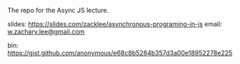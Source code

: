 The repo for the Async JS lecture.


slides: https://slides.com/zacklee/asynchronous-programing-in-js
email: w.zachary.lee@gmail.com

bin: https://gist.github.com/anonymous/e68c8b5284b357d3a00e18952278e225